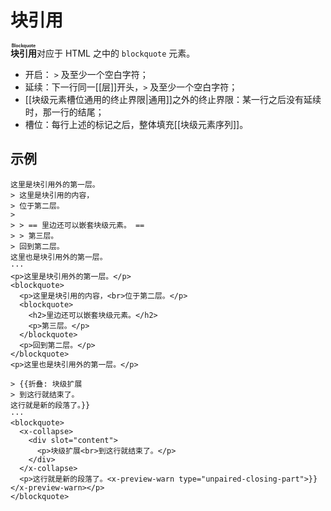 # 块引用

**<ruby>块引用<rt>Blockquote</rt></ruby>**&#x200B;对应于 HTML 之中的 <wbr />
`blockquote` 元素。

- 开启： `>` 及至少一个空白字符；
- 延续：下一行同一[[层]]开头，`>` 及至少一个空白字符；
- [[块级元素槽位通用的终止界限|通用]]之外的终止界限：某一行之后没有延续<wbr />
  时，那一行的结尾；
- 槽位：每行上述的标记之后，整体填充[[块级元素序列]]。

## 示例

```example
这里是块引用外的第一层。
> 这里是块引用的内容，
> 位于第二层。
>
> > == 里边还可以嵌套块级元素。 ==
> > 第三层。
> 回到第二层。
这里也是块引用外的第一层。
···
<p>这里是块引用外的第一层。</p>
<blockquote>
  <p>这里是块引用的内容，<br>位于第二层。</p>
  <blockquote>
    <h2>里边还可以嵌套块级元素。</h2>
    <p>第三层。</p>
  </blockquote>
  <p>回到第二层。</p>
</blockquote>
<p>这里也是块引用外的第一层。</p>
```

```example
> {{折叠: 块级扩展
> 到这行就结束了。
这行就是新的段落了。}}
···
<blockquote>
  <x-collapse>
    <div slot="content">
      <p>块级扩展<br>到这行就结束了。</p>
    </div>
  </x-collapse>
  <p>这行就是新的段落了。<x-preview-warn type="unpaired-closing-part">}}</x-preview-warn></p>
</blockquote>
```
